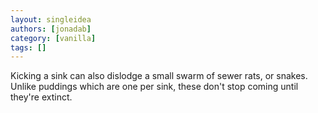 ```yaml
---
layout: singleidea
authors: [jonadab]
category: [vanilla]
tags: []
---
```

Kicking a sink can also dislodge a small swarm of sewer rats, or snakes. Unlike puddings which are one per sink, these don't stop coming until they're extinct.
